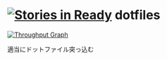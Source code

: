 [![Stories in Ready](https://badge.waffle.io/writa/dotfiles.png?label=ready&title=Ready)](https://waffle.io/writa/dotfiles)
dotfiles
========
[![Throughput Graph](https://graphs.waffle.io/writa/dotfiles/throughput.svg)](https://waffle.io/writa/dotfiles/metrics)

適当にドットファイル突っ込む
